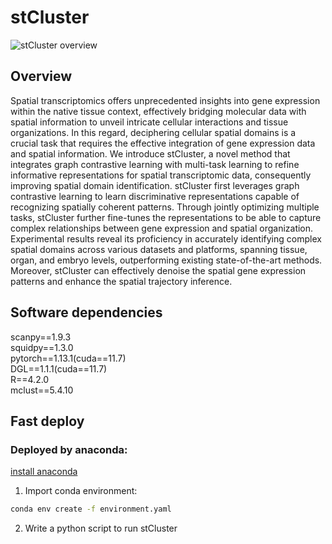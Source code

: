 # stCluster

![stCluster overview](./framework.png) 

## Overview 
Spatial transcriptomics offers unprecedented insights into gene expression within the native tissue context, effectively bridging molecular data with spatial information to unveil intricate cellular interactions and tissue organizations. In this regard, deciphering cellular spatial domains is a crucial task that requires the effective integration of gene expression data and spatial information. We introduce stCluster, a novel method that integrates graph contrastive learning with multi-task learning to refine informative representations for spatial transcriptomic data, consequently improving spatial domain identification. stCluster first leverages graph contrastive learning to learn discriminative representations capable of recognizing spatially coherent patterns. Through jointly optimizing multiple tasks, stCluster further fine-tunes the representations to be able to capture complex relationships between gene expression and spatial organization. Experimental results reveal its proficiency in accurately identifying complex spatial domains across various datasets and platforms, spanning tissue, organ, and embryo levels, outperforming existing state-of-the-art methods. Moreover, stCluster can effectively denoise the spatial gene expression patterns and enhance the spatial trajectory inference. 


## Software dependencies
scanpy==1.9.3  
squidpy==1.3.0  
pytorch==1.13.1(cuda==11.7)   
DGL==1.1.1(cuda==11.7)  
R==4.2.0  
mclust==5.4.10


## Fast deploy
<!-- ### Deployed by DockerHub (*Recommended*):  
 -->

### Deployed by anaconda:  
[install anaconda](https://docs.anaconda.com/free/anaconda/install/)

1. Import conda environment:  
``` bash
conda env create -f environment.yaml
```

2. Write a python script to run stCluster


<!-- ## Citation
If you have found stCluster useful in your work, please consider citing [our article](url):
```

``` -->